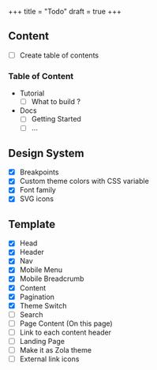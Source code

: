 +++
title = "Todo"
draft = true
+++

## Content

- [ ] Create table of contents

### Table of Content
- Tutorial
  - [ ] What to build ?
- Docs
    - [ ] Getting Started
    - [ ] ...

## Design System
- [x] Breakpoints
- [x] Custom theme colors with CSS variable
- [x] Font family 
- [x] SVG icons

## Template
- [x] Head
- [x] Header
- [x] Nav
- [x] Mobile Menu
- [x] Mobile Breadcrumb
- [x] Content
- [x] Pagination
- [x] Theme Switch
- [ ] Search
- [ ] Page Content (On this page)
- [ ] Link to each content header
- [ ] Landing Page
- [ ] Make it as Zola theme
- [ ] External link icons
